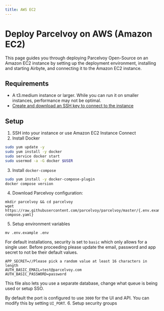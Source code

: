 ```yaml
---
title: AWS EC2
---
```

# Deploy Parcelvoy on AWS (Amazon EC2)

This page guides you through deploying Parcelvoy Open-Source on an Amazon EC2 instance by setting up the deployment environment, installing and starting Airbyte, and connecting it to the Amazon EC2 instance.

## Requirements​
- A t3.medium instance or larger. While you can run it on smaller instances, performance may not be optimal.
- [Create and download an SSH key to connect to the instance](https://docs.aws.amazon.com/AWSEC2/latest/UserGuide/create-key-pairs.html)

## Setup
1. SSH into your instance or use Amazon EC2 Instance Connect
2. Install Docker
```sh
sudo yum update -y
sudo yum install -y docker
sudo service docker start
sudo usermod -a -G docker $USER
```

3. Install `docker-compose`
```sh
sudo yum install -y docker-compose-plugin
docker compose version
```

4. Download Parcelvoy configuration:
```
mkdir parcelvoy && cd parcelvoy
wget https://raw.githubusercontent.com/parcelvoy/parcelvoy/master/{.env.example,docker-compose.yaml}
```

5. Setup environment variables
```
mv .env.example .env
```

For default installations, security is set to `basic` which only allows for a single user. Before proceeding please update the email, password and app secret to not be their default values.

```
APP_SECRET=//Please pick a random value at least 16 characters in length
AUTH_BASIC_EMAIL=test@parcelvoy.com
AUTH_BASIC_PASSWORD=password
```

This file also lets you use a separate database, change what queue is being used or setup SSO.

By default the port is configured to use `3000` for the UI and API. You can modify this by setting `UI_PORT`.
6. Setup security groups
